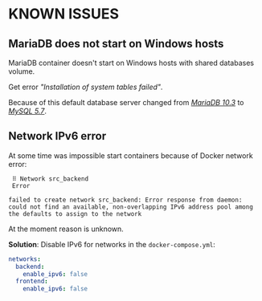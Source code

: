 KNOWN ISSUES
============

MariaDB does not start on Windows hosts
---------------------------------------

MariaDB container doesn't start on Windows hosts with shared databases volume.

Get error _"Installation of system tables failed"_.

Because of this default database server changed
from _[MariaDB 10.3](https://hub.docker.com/_/mariadb)_
to _[MySQL 5.7](https://hub.docker.com/_/mysql)_.


Network IPv6 error
------------------

At some time was impossible start containers because of Docker network error:

```
 ⠿ Network src_backend
 Error

failed to create network src_backend: Error response from daemon: could not find an available, non-overlapping IPv6 address pool among the defaults to assign to the network
```

At the moment reason is unknown.

**Solution**: Disable IPv6 for networks in the `docker-compose.yml`:

```yaml
networks:
  backend:
    enable_ipv6: false
  frontend:
    enable_ipv6: false
```
